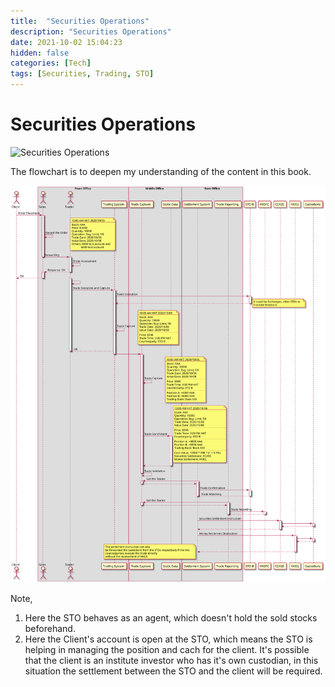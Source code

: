 ```yaml
---
title:  "Securities Operations"
description: "Securities Operations"
date: 2021-10-02 15:04:23
hidden: false
categories: [Tech]
tags: [Securities, Trading, STO]
---
```


# Securities Operations

![Securities Operations](https://images-na.ssl-images-amazon.com/images/I/41tIGHfXv2L._SY291_BO1,204,203,200_QL40_FMwebp_.jpg "Securities Operations")

The flowchart is to deepen my understanding of the content in this book.

![Securities Operations Flowchart](securities-operations.svg "Securities Operations Flowchart")

Note, 

1. Here the STO behaves as an agent, which doesn't hold the sold stocks beforehand.
2. Here the Client's account is open at the STO, which means the STO is helping in managing the position and cach for the client. It's possible that the client is an institute investor who has it's own custodian, in this situation the settlement between the STO and the client will be required.